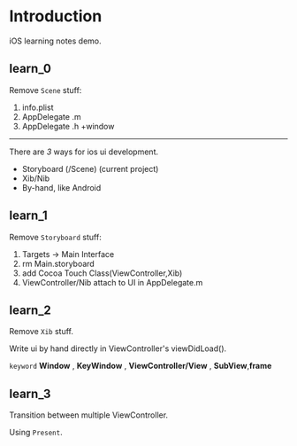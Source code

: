 # Introduction

iOS learning notes demo.

## learn_0

Remove `Scene` stuff:

1. info.plist
2. AppDelegate .m
3. AppDelegate .h +window 

---

There are *3* ways for ios ui development.

* Storyboard (/Scene) (current project)
* Xib/Nib
* By-hand, like Android

## learn_1

Remove `Storyboard` stuff:

1. Targets -> Main Interface
2. rm Main.storyboard
3. add Cocoa Touch Class(ViewController,Xib)
4. ViewController/Nib attach to UI in AppDelegate.m

## learn_2

Remove `Xib` stuff. 

Write ui by hand directly in ViewController's viewDidLoad().

`keyword` **Window** , **KeyWindow** , **ViewController/View** , **SubView**,**frame**

## learn_3 

Transition between multiple ViewController.

Using `Present`.